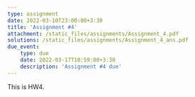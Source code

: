 ```yaml
---
type: assignment
date: 2022-03-10T23:00:00+3:30
title: 'Assignment #4'
attachment: /static_files/assignments/Assignment_4.pdf
solutions: /static_files/assignments/Assignment_4_ans.pdf
due_event: 
    type: due
    date: 2022-03-17T10:59:00+3:30
    description: 'Assignment #4 due'
---
```

This is HW4.
